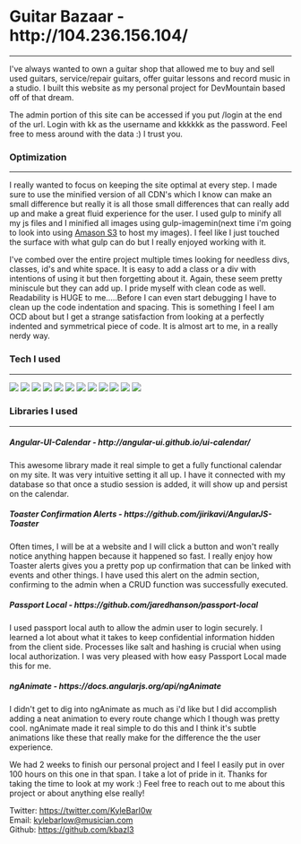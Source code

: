<h1>Guitar Bazaar - http://104.236.156.104/</h1>
<hr>

I've always wanted to own a guitar shop that allowed me to buy and sell used guitars, service/repair guitars, offer guitar lessons and record music in a studio.  I built this website as my personal project for DevMountain based off of that dream.

The admin portion of this site can be accessed if you put /login at the end of the url.  Login with kk as the username and kkkkkk as the password.  Feel free to mess around with the data :)  I trust you.

<h3>Optimization</h3>
<hr>
I really wanted to focus on keeping the site optimal at every step.  I made sure to use the minified version of all CDN's which I know can make an small difference but really it is all those small differences
that can really add up and make a great fluid experience for the user.  I used gulp to minify all my js files and I minified all images using gulp-imagemin(next time i'm going to look into using <a href="https://aws.amazon.com/s3/">Amason S3</a> to host my images).  I feel like I just touched the surface with what gulp can do but I really enjoyed working with it.

I've combed over the entire project multiple times looking for needless divs, classes, id's and white space.  It is easy to add a class or a div with intentions of using it but then forgetting about it.  Again, these seem pretty miniscule but they can add up.  I pride myself with clean code as well.  Readability is HUGE to me.....Before I can even start debugging I have to clean up the code indentation and spacing.  This is something I feel I am OCD about but I get a strange satisfaction from looking at a perfectly indented and symmetrical piece of code.  It is almost art to me, in a really nerdy way.



<h3>Tech I used</h3>
<hr>
<img src="http://dev.bowdenweb.com/a/i/js/icons/javascript-icon-128.png"><span></span>
<img src="https://cdn0.iconfinder.com/data/icons/HTML5/128/HTML_Logo.png">
<img src="https://cdn1.iconfinder.com/data/icons/logotypes/32/badge-css-3-128.png">
<img src="https://cdn0.iconfinder.com/data/icons/long-shadow-web-icons/512/boostrap-128.png"><span></span>
<img src="https://cdn3.iconfinder.com/data/icons/logos-3/250/angular-128.png">
<img src="https://cdn4.iconfinder.com/data/icons/logos-3/456/nodejs-new-pantone-black-128.png">
<img src="http://nodejs-cloud.com/img/128px/expressjs.png">
<img src="http://pixxstudios.com/wp-content/uploads/2015/03/gulp-mygulpfile_s.png">
<img src="http://perlmaven.com/img/mongodb-logo.png">
<img src="http://plainicon.com/dboard/userprod/2800_a1826/prod_thumb/plainicon.com-50292-128px-812.png">
<img src="https://raygun.com/blog/wp-content/uploads/2013/12/bower1.png">
<img src="https://cdn4.iconfinder.com/data/icons/azure-blue-icons/128/git_repository.png">

<h3>Libraries I used</h3>
<hr>

<h5>Angular-UI-Calendar - http://angular-ui.github.io/ui-calendar/</h5>
This awesome library made it real simple to get a fully functional calendar on my site.  It was very intuitive setting it all up.  I have it connected with my database so that once a studio session is added,
it will show up and persist on the calendar.  

<h5>Toaster Confirmation Alerts - https://github.com/jirikavi/AngularJS-Toaster</h5>

Often times, I will be at a website and I will click a button and won't really notice anything happen because it happened so fast.  I really enjoy how Toaster alerts gives you a pretty pop up confirmation
that can be linked with events and other things.  I have used this alert on the admin section, confirming to the admin when a CRUD function was successfully executed.

<h5>Passport Local - https://github.com/jaredhanson/passport-local</h5>

I used passport local auth to allow the admin user to login securely.  I learned a lot about what it takes to keep confidential information hidden from the client side.  Processes like salt and hashing is crucial
when using local authorization.  I was very pleased with how easy Passport Local made this for me.

<h5>ngAnimate - https://docs.angularjs.org/api/ngAnimate</h5>
I didn't get to dig into ngAnimate as much as i'd like but I did accomplish adding a neat animation to every route change which I though was pretty cool.  ngAnimate made it real simple to do this and I think it's
subtle animations like these that really make for the difference the the user experience.


We had 2 weeks to finish our personal project and I feel I easily put in over 100 hours on this one in that span.  I take a lot of pride in it. Thanks for taking the time to look at my work :) Feel free to reach out to me about this project or about anything else really!

Twitter: https://twitter.com/KyleBarl0w<br>
Email: kylebarlow@musician.com<br>
Github: https://github.com/kbazl3
